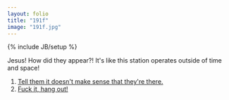```yaml
---
layout: folio
title: "191f"
image: "191f.jpg"
---
```

{% include JB/setup %}

<div class="copy">
	<p>Jesus! How did they appear?! It's like this station operates outside of time and space!</p>
</div>

<div class="choice">
	<ol>
		<li><a href="191c.html">
			Tell them it doesn't make sense that they're there.  
		</a></li>
		<li><a href="191b.html">
			Fuck it, hang out! 
		</a></li>
	</ol>
</div>